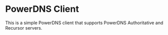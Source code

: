 # PowerDNS Client

This is a simple PowerDNS client that supports PowerDNS  Authoritative and Recursor servers.